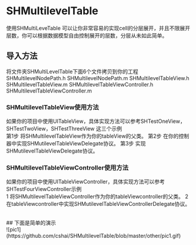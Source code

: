 # SHMultilevelTable
使用SHMultiLeveTable 可以让你非常容易的实现cell的分层展开，并且不限展开层数，你可以根据数据模型自由控制展开的层数，分层从未如此简单。

## 导入方法
将文件夹SHMultiLevelTable下面6个文件拷贝到你的工程
<br>
SHMultilevelNodePath.h
        SHMultilevelNodePath.m
        SHMultilevelTableView.h
        SHMultilevelTableView.m
        SHMultilevelTableViewController.h
        SHMultilevelTableViewController.m

### SHMultilevelTableView使用方法
如果你的项目中使用UITableView，具体实现方法可以参考SHTestOneView，SHTestTwoView，SHTestThreeView 这三个示例
<br>
第1步 将SHMultilevelTableView作为你的tableView的父类。
        第2步 在你的控制器中实现SHMutilevelTableViewDelegate协议。
        第3步 实现SHMutilevelTableViewDelegate协议。

### SHMultilevelTableViewController使用方法
如果你的项目中使用UITableViewController，具体实现方法可以参考SHTestFourViewController示例
<br>
1 将SHMultilevelTableViewController作为你的tableViewcontroller的父类。
        2 在tableViewcontroller中实现SHMutilevelTableViewControllerDelegate协议。

<br>
## 下面是简单的演示
<br>
![pic1](https://github.com/cshai/SHMultilevelTable/blob/master/other/pic1.gif)
<br>



